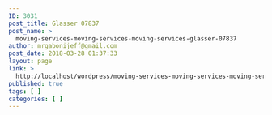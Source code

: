 ```yaml
---
ID: 3031
post_title: Glasser 07837
post_name: >
  moving-services-moving-services-moving-services-glasser-07837
author: mrgabonijeff@gmail.com
post_date: 2018-03-28 01:37:33
layout: page
link: >
  http://localhost/wordpress/moving-services-moving-services-moving-services-glasser-07837/
published: true
tags: [ ]
categories: [ ]
---
```

